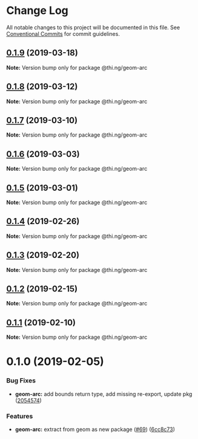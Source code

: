 # Change Log

All notable changes to this project will be documented in this file.
See [Conventional Commits](https://conventionalcommits.org) for commit guidelines.

## [0.1.9](https://github.com/thi-ng/umbrella/compare/@thi.ng/geom-arc@0.1.8...@thi.ng/geom-arc@0.1.9) (2019-03-18)

**Note:** Version bump only for package @thi.ng/geom-arc





## [0.1.8](https://github.com/thi-ng/umbrella/compare/@thi.ng/geom-arc@0.1.7...@thi.ng/geom-arc@0.1.8) (2019-03-12)

**Note:** Version bump only for package @thi.ng/geom-arc





## [0.1.7](https://github.com/thi-ng/umbrella/compare/@thi.ng/geom-arc@0.1.6...@thi.ng/geom-arc@0.1.7) (2019-03-10)

**Note:** Version bump only for package @thi.ng/geom-arc





## [0.1.6](https://github.com/thi-ng/umbrella/compare/@thi.ng/geom-arc@0.1.5...@thi.ng/geom-arc@0.1.6) (2019-03-03)

**Note:** Version bump only for package @thi.ng/geom-arc





## [0.1.5](https://github.com/thi-ng/umbrella/compare/@thi.ng/geom-arc@0.1.4...@thi.ng/geom-arc@0.1.5) (2019-03-01)

**Note:** Version bump only for package @thi.ng/geom-arc





## [0.1.4](https://github.com/thi-ng/umbrella/compare/@thi.ng/geom-arc@0.1.3...@thi.ng/geom-arc@0.1.4) (2019-02-26)

**Note:** Version bump only for package @thi.ng/geom-arc





## [0.1.3](https://github.com/thi-ng/umbrella/compare/@thi.ng/geom-arc@0.1.2...@thi.ng/geom-arc@0.1.3) (2019-02-20)

**Note:** Version bump only for package @thi.ng/geom-arc





## [0.1.2](https://github.com/thi-ng/umbrella/compare/@thi.ng/geom-arc@0.1.1...@thi.ng/geom-arc@0.1.2) (2019-02-15)

**Note:** Version bump only for package @thi.ng/geom-arc





## [0.1.1](https://github.com/thi-ng/umbrella/compare/@thi.ng/geom-arc@0.1.0...@thi.ng/geom-arc@0.1.1) (2019-02-10)

**Note:** Version bump only for package @thi.ng/geom-arc





# 0.1.0 (2019-02-05)


### Bug Fixes

* **geom-arc:** add bounds return type, add missing re-export, update pkg ([2054574](https://github.com/thi-ng/umbrella/commit/2054574))


### Features

* **geom-arc:** extract from geom as new package ([#69](https://github.com/thi-ng/umbrella/issues/69)) ([6cc8c73](https://github.com/thi-ng/umbrella/commit/6cc8c73))
